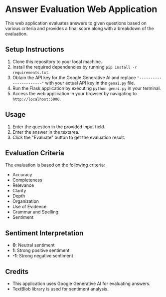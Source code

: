 # Answer Evaluation Web Application

This web application evaluates answers to given questions based on various criteria and provides a final score along with a breakdown of the evaluation.

## Setup Instructions

1. Clone this repository to your local machine.
2. Install the required dependencies by running `pip install -r requirements.txt`.
3. Obtain the API key for the Google Generative AI and replace `"-----------------------"` with your actual API key in the `genai.py` file.
4. Run the Flask application by executing `python genai.py` in your terminal.
5. Access the web application in your browser by navigating to `http://localhost:5000`.

## Usage

1. Enter the question in the provided input field.
2. Enter the answer in the textarea.
3. Click the "Evaluate" button to get the evaluation result.

## Evaluation Criteria

The evaluation is based on the following criteria:
- Accuracy
- Completeness
- Relevance
- Clarity
- Depth
- Organization
- Use of Evidence
- Grammar and Spelling
- Sentiment

## Sentiment Interpretation

- **0**: Neutral sentiment
- **1**: Strong positive sentiment
- **-1**: Strong negative sentiment

## Credits

- This application uses Google Generative AI for evaluating answers.
- TextBlob library is used for sentiment analysis.
